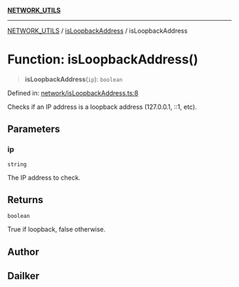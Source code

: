 [**NETWORK_UTILS**](../../README.md)

***

[NETWORK_UTILS](../../README.md) / [isLoopbackAddress](../README.md) / isLoopbackAddress

# Function: isLoopbackAddress()

> **isLoopbackAddress**(`ip`): `boolean`

Defined in: [network/isLoopbackAddress.ts:8](https://github.com/dailker/everyutil-js/blob/7799f3f003cb23f425be3f1c83c38483e2648188/src/network/isLoopbackAddress.ts#L8)

Checks if an IP address is a loopback address (127.0.0.1, ::1, etc).

## Parameters

### ip

`string`

The IP address to check.

## Returns

`boolean`

True if loopback, false otherwise.

## Author

## Dailker
